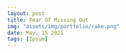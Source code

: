 ```yaml
---
layout: post
title: Fear Of Missing Out
img: "assets/img/portfolio/cake.png"
date: May, 15 2021
tags: [Ipsum]
---
```

